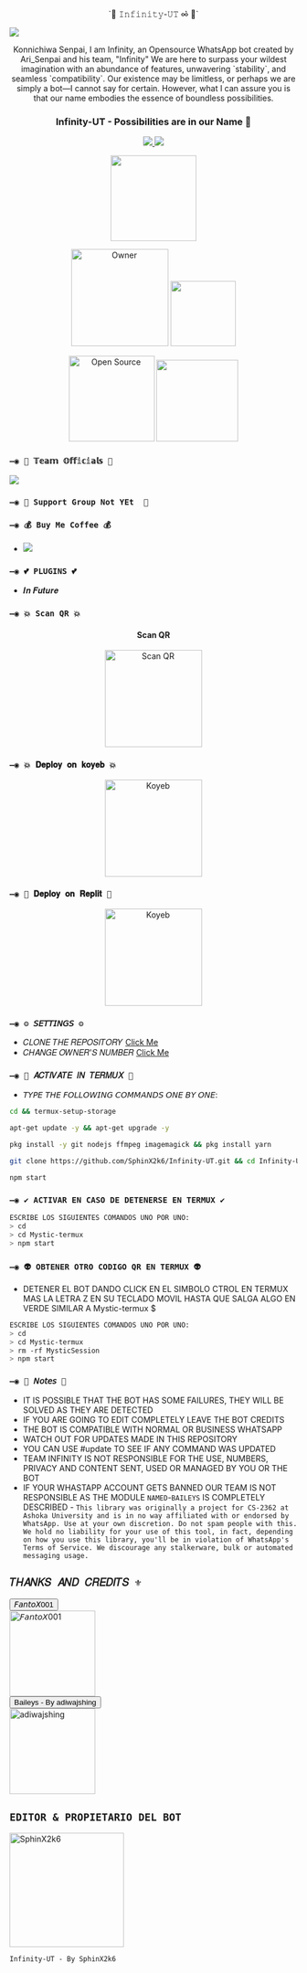 <p align="center">`🧿 𝙸𝚗𝚏𝚒𝚗𝚒𝚝𝚢-𝚄𝚃 ∞͛  💫`</p> 

<img src="https://github.com/SphinX2k6/Infinity-UT/raw/main/Assets/inflogo.jpg"/>

<p align="center"> 
Konnichiwa Senpai, I am Infinity, an Opensource WhatsApp bot created by Ari_Senpai and his team, "Infinity" We are here to surpass your wildest imagination with an abundance of features, unwavering `stability`, and seamless `compatibility`. Our existence may be limitless, or perhaps we are simply a bot—I cannot say for certain. However, what I can assure you is that our name embodies the essence of boundless possibilities.

<h3 align="center"> Infinity-UT - Possibilities are in our Name 💫
</h4>

<p align="center">
  <a href="https://github.com/SphinX2k6/Infinity-UT/fork">
    <img src="https://img.shields.io/github/forks/SphinX2k6/Infinity-UT?label=Fork&style=social">
    
    
  <a href="https://github.com/SphinX2k6/Infinity-UT/stargazers">
    <img src="https://img.shields.io/github/stars/SphinX2k6/Infinity-UT?style=social">
  </a>
<p align="center">
<a href="https://github.com/SphinX2k6/Infinity-UT"><img src="https://hits.seeyoufarm.com/api/count/incr/badge.svg?url=https%3A%2F%2Fgithub.com%2FSphinX2k6%2FInfinity-UT&count_bg=%23FFA305&title_bg=%23555555&icon=&icon_color=%23E7E7E7&title=People+Visited&edge_flat=false)](https://hits.seeyoufarm.com" width="150px" /></a>
</p>

 
<p align="center">
<a href="https://github.com/SphinX2k6"><img title="Owner" src="https://img.shields.io/badge/Owner-Team Infinity-white.svg?style=for-the-badge&logo=github" width="170px"></a>

 <a href="https://github.com/SphinX2k6/Infinity-UT/blob/main/LICENSE.md">
  
<img src='https://img.shields.io/github/license/SphinX2k6/Infinity-UT?color=%231e81b0&style=for-the-badge' width="114px">

<p align="center">
<a href="https://github.com/SphinX2k6"><img title="Open Source" src="https://img.shields.io/badge/Open%20Source-YES-green.svg?style=for-the-badge" width="150px"></a>
<a href="https://github.com/SphinX2k6"><img title="" src="https://img.shields.io/badge/Maintained-YES-green.svg?style=for-the-badge" width="143px"></a>
</p>

### `—◉ 🔗 𝕋𝕖𝕒𝕞 𝕆𝕗𝕗𝕚𝕔𝕚𝕒𝕝𝕤 🔗`

<a href="https://undertaker1.carrd.co/" target="blank"><img src="https://img.shields.io/badge/Creator Profile-206EC8?style=for-the-badge&logo=discord&logoColor=white" /></a> 

### `—◉ 💟 Support Group Not YEt  💟`

### `—◉ 💰 Buy Me Coffee 💰`

-  <a href="https://bmc.link/arisenpaii" target="blank"><img src="https://www.buymeacoffee.com/assets/img/guidelines/download-assets-sm-1.svg" /></a> 

### `—◉ 💕 PLUGINS 💕`

- 𝑰𝒏 𝑭𝒖𝒕𝒖𝒓𝒆

### `—◉ 💥 Scan QR 💥`
 
<h4 align="center"> Scan QR
</h4>

<p align="center" >
    <a href="https://marin-152-qr.aritramondal6.repl.co/">
    <img src="https://github.com/SphinX2k6/Infinity-UT/assets/134761750/6057acc0-3271-4a0b-ab4b-e37fe2401ebc" width="170px" alt="Scan QR" >
    </a>
    <br>     
</p>
  
### `—◉ 💥 𝐃𝐞𝐩𝐥𝐨𝐲 𝐨𝐧 𝐤𝐨𝐲𝐞𝐛 💥`

<p align="center" >
    <a href="https://app.koyeb.com/deploy?type=git&repository=https://github.com/SphinX2k6/Infinity-UT&branch=master&name=infinity-ut">
    <img src="https://www.koyeb.com/static/images/deploy/button.svg" width="170px" alt="Koyeb" >
    </a>
    <br>     
</p>

### `—◉ 🌌 𝐃𝐞𝐩𝐥𝐨𝐲 𝐨𝐧 𝐑𝐞𝐩𝐥𝐢𝐭 🌌`

<p align="center" >
    <a href="https://repl.it/github/SphinX2k6/Infinity-UT">
    <img src="https://repl.it/badge/github/SphinX2k6/Infinity-UT" width="170px" alt="Koyeb" >
    </a>
    <br>     
</p>

### `—◉ ⚙️ 𝘚𝘌𝘛𝘛𝘐𝘕𝘎𝘚 ⚙️`
- 𝐶𝐿𝑂𝑁𝐸 𝑇𝐻𝐸 𝑅𝐸𝑃𝑂𝑆𝐼𝑇𝑂𝑅𝑌 [Click Me](https://github.com/SphinX2k6/Infinity-UT/fork)
- 𝐶𝐻𝐴𝑁𝐺𝐸 𝑂𝑊𝑁𝐸𝑅'𝑆 𝑁𝑈𝑀𝐵𝐸𝑅 [Click Me](https://github.com/SphinX2k6/Infinity-UT/blob/master/Configurations.js)

### `—◉ 👾 𝐴𝐶𝑇𝐼𝑉𝐴𝑇𝐸 𝐼𝑁 𝑇𝐸𝑅𝑀𝑈𝑋 👾` 
- 𝘛𝘠𝘗𝘌 𝘛𝘏𝘌 𝘍𝘖𝘓𝘓𝘖𝘞𝘐𝘕𝘎 𝘊𝘖𝘔𝘔𝘈𝘕𝘋𝘚 𝘖𝘕𝘌 𝘉𝘠 𝘖𝘕𝘌:
```bash
cd && termux-setup-storage
```

```bash
apt-get update -y && apt-get upgrade -y
```

```bash
pkg install -y git nodejs ffmpeg imagemagick && pkg install yarn
```

```bash
git clone https://github.com/SphinX2k6/Infinity-UT.git && cd Infinity-UT
```

```bash
npm start
```

### `—◉ ✔️ ACTIVAR EN CASO DE DETENERSE EN TERMUX ✔️`
```bash
ESCRIBE LOS SIGUIENTES COMANDOS UNO POR UNO:
> cd 
> cd Mystic-termux
> npm start
```

### `—◉ 👽 OBTENER OTRO CODIGO QR EN TERMUX 👽`
- DETENER EL BOT DANDO CLICK EN EL SIMBOLO CTROL EN TERMUX MAS LA LETRA Z EN SU TECLADO MOVIL HASTA QUE SALGA ALGO EN VERDE SIMILAR A Mystic-termux $  
```bash
ESCRIBE LOS SIGUIENTES COMANDOS UNO POR UNO:
> cd 
> cd Mystic-termux
> rm -rf MysticSession
> npm start
```

### `—◉ 📝 𝘕𝘰𝘵𝘦𝘴 📝`
- IT IS POSSIBLE THAT THE BOT HAS SOME FAILURES, THEY WILL BE SOLVED AS THEY ARE DETECTED
- IF YOU ARE GOING TO EDIT COMPLETELY LEAVE THE BOT CREDITS 
- THE BOT IS COMPATIBLE WITH NORMAL OR BUSINESS WHATSAPP
- WATCH OUT FOR UPDATES MADE IN THIS REPOSITORY
- YOU CAN USE #update TO SEE IF ANY COMMAND WAS UPDATED 
- TEAM INFINITY IS NOT RESPONSIBLE FOR THE USE, NUMBERS, PRIVACY AND CONTENT SENT, USED OR MANAGED BY YOU OR THE BOT
- IF YOUR WHASTAPP ACCOUNT GETS BANNED OUR TEAM IS NOT RESPONSIBLE AS THE MODULE `NAMED`-`BAILEYS` IS COMPLETELY DESCRIBED - `This library was originally a project for CS-2362 at Ashoka University and is in no way affiliated with or endorsed by WhatsApp. Use at your own discretion. Do not spam people with this. We hold no liability for your use of this tool, in fact, depending on how you use this library, you'll be in violation of WhatsApp's Terms of Service. We discourage any stalkerware, bulk or automated messaging usage.`

## `𝑇𝐻𝐴𝑁𝐾𝑆 𝐴𝑁𝐷 𝐶𝑅𝐸𝐷𝐼𝑇𝑆 ⚜` 
<div><button id="boton" type="button"> 𝘍𝘢𝘯𝘵𝘰𝘟001 </button></div>
<a href="https://github.com/FantoX001"><img src="https://avatars.githubusercontent.com/u/96835724?v=4" width="150" height="150" alt="𝘍𝘢𝘯𝘵𝘰𝘟001"/></a>
<div><button id="boton" type="button">Baileys - By adiwajshing</button></div>
<a href="https://github.com/adiwajshing/Baileys"><img src="https://github.com/adiwajshing.png" width="150" height="150" alt="adiwajshing"/></a>

## `EDITOR & PROPIETARIO DEL BOT` 
<a href="https://github.com/SphinX2k6"><img src="https://scontent.fccu2-2.fna.fbcdn.net/v/t39.30808-1/355465381_580703857589969_466526038672546111_n.jpg?stp=dst-jpg_p160x160&_nc_cat=107&ccb=1-7&_nc_sid=7206a8&_nc_ohc=nINoopdvB4gAX-aDvoU&_nc_ht=scontent.fccu2-2.fna&oh=00_AfBCnxnohb8yEqrYtzDgbXW_CFfpEqxBUhKxpbIwKqmJpw&oe=64B9B62B" width="200" height="200" alt="SphinX2k6"/></a>
  
`Infinity-UT - By SphinX2k6`
